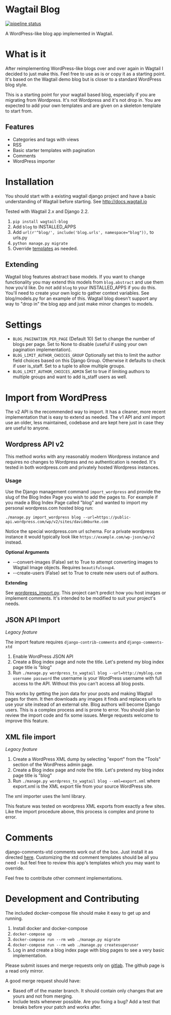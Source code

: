 # Wagtail Blog

[![pipeline status](https://gitlab.com/thelabnyc/wagtail_blog/badges/master/pipeline.svg)](https://gitlab.com/thelabnyc/wagtail_blog/commits/master)

A WordPress-like blog app implemented in Wagtail.

# What is it

After reimplementing WordPress-like blogs over and over again in Wagtail I decided to just make this.
Feel free to use as is or copy it as a starting point. 
It's based on the Wagtail demo blog but is closer to a standard WordPress blog style. 

This is a starting point for your wagtail based blog, especially if you are migrating from Wordpress. It's not Wordpress and it's not drop in. You are expected to add your own templates and are given on a skeleton template to start from.

## Features

- Categories and tags with views
- RSS
- Basic starter templates with pagination
- Comments
- WordPress importer

# Installation

You should start with a existing wagtail django project and have a basic understanding of Wagtail before starting.
See http://docs.wagtail.io

Tested with Wagtail 2.x and Django 2.2.

1. `pip install wagtail-blog`
2. Add `blog` to INSTALLED_APPS
3. Add `url(r'^blog/', include('blog.urls', namespace="blog")),` to urls.py
4. `python manage.py migrate`
5. Override [templates](/blog/templates/blog/) as needed.

## Extending

Wagtail blog features abstract base models. If you want to change functionality you may extend this models from `blog.abstract` and use them how you'd like. Do not add `blog` to your INSTALLED_APPS if you do this. You'll need to create your own logic to gather context variables. See blog/models.py for an example of this. Wagtail blog doesn't support any way to "drop in" the blog app and just make minor changes to models.

# Settings

- `BLOG_PAGINATION_PER_PAGE` (Default 10) Set to change the number of blogs per page. Set to None to disable (useful if using your own pagination implementation).
- `BLOG_LIMIT_AUTHOR_CHOICES_GROUP` Optionally set this to limit the author field choices based on this Django Group. Otherwise it defaults to check if user is_staff. Set to a tuple to allow multiple groups.
- `BLOG_LIMIT_AUTHOR_CHOICES_ADMIN` Set to true if limiting authors to multiple groups and want to add is_staff users as well.

# Import from WordPress

The v2 API is the recommended way to import. It has a cleaner, more recent implementation that is easy to extend as needed.
The v1 API and xml import use an older, less maintained, codebase and are kept here just in case they are useful to anyone.

## Wordpress API v2

This method works with any reasonably modern Wordpress instance and requires no changes to Wordpress and no authentication is needed. It's tested in both wordpress.com and privately hosted Wordpress instances.

### Usage

Use the Django management command `import_wordpress` and provide the slug of the Blog Index Page you wish to add the pages to. For example if you made a Blog Index Page called "blog" and wanted to import my personal wordpress.com hosted blog run:

`./manage.py import_wordpress blog --url=https://public-api.wordpress.com/wp/v2/sites/davidmburke.com`

Notice the special wordpress.com url schema. For a private wordpress instance it would typically look like `https://example.com/wp-json/wp/v2` instead.

**Optional Arguments**

- --convert-images (False) set to True to attempt converting images to Wagtail Image objects. Requires `beautifulsoup4`.
- --create-users (False) set to True to create new users out of authors.

**Extending**

See [wordpress_import.py](/blog/wordpress_import.py). This project can't predict how you host images or implement comments. It's intended to be modified to suit your project's needs.

## JSON API Import

*Legacy feature*

The import feature requires `django-contrib-comments` and `django-comments-xtd`

1. Enable WordPress JSON API
2. Create a Blog index page and note the title. Let's pretend my blog index page title is "blog"
3. Run `./manage.py wordpress_to_wagtail blog --url=http://myblog.com username password` the username is your WordPress username with full access to the API. Without this you can't access all blog posts.

This works by getting the json data for your posts and making Wagtail pages for them. 
It then downloads any images it finds and replaces urls to use your site instead of an external site. 
Blog authors will become Django users.
This is a complex process and is prone to error. You should plan to review the import code and fix some issues.
Merge requests welcome to improve this feature.

## XML file import

*Legacy feature*

1. Create a WordPress XML dump by selecting "export" from the "Tools" section 
of the WordPress admin page.
2. Create a Blog index page and note the title. Let's pretend my blog index page title is "blog"
3. Run `./manage.py wordpress_to_wagtail blog --xml=export.xml` where export.xml is the XML export file from your source WordPress site. 

The xml importer uses the lxml library.

This feature was tested on wordpress XML exports from exactly a few sites.
Like the import procedure above, this process is complex and prone to error.

# Comments

django-comments-xtd comments work out of the box. Just install it as directed [here](http://django-comments-xtd.readthedocs.org/en/latest/). 
Customizing the xtd comment templates should be all you need - but feel free to review this app's templates which you may want to override.

Feel free to contribute other comment implementations.

# Development and Contributing

The included docker-compose file should make it easy to get up and running. 

1. Install docker and docker-compose
2. `docker-compose up`
3. `docker-compose run --rm web ./manage.py migrate`
4. `docker-compose run --rm web ./manage.py createsuperuser`
5. Log in and create a blog index page with blog pages to see a very basic implementation.

Please submit issues and merge requests only on [gitlab](https://gitlab.com/thelabnyc/wagtail_blog). The github page is a read only mirror.

A good merge request should have:

- Based off of the master branch. It should contain only changes that are yours and not from merging.
- Include tests whenever possible. Are you fixing a bug? Add a test that breaks before your patch and works after.
